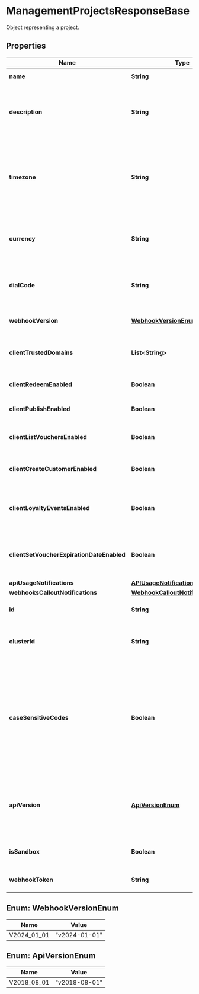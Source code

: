 

# ManagementProjectsResponseBase

Object representing a project.

## Properties

| Name | Type | Description | Notes |
|------------ | ------------- | ------------- | -------------|
|**name** | **String** | The name of the project. |  |
|**description** | **String** | A user-defined description of the project, e.g. its purpose, scope, region. |  |
|**timezone** | **String** | The time zone in which the project is established. It can be in the GMT format or in accordance with IANA time zone database. |  |
|**currency** | **String** | The currency used in the project. It is equal to a 3-letter ISO 4217 code. |  |
|**dialCode** | **String** | The country dial code for the project. It is equal to an ITU country code. |  [optional] |
|**webhookVersion** | [**WebhookVersionEnum**](#WebhookVersionEnum) | The webhook version used in the project. |  |
|**clientTrustedDomains** | **List&lt;String&gt;** | An array of URL addresses that allow client requests. |  |
|**clientRedeemEnabled** | **Boolean** | Enables client-side redemption. |  |
|**clientPublishEnabled** | **Boolean** | Enables client-side publication. |  |
|**clientListVouchersEnabled** | **Boolean** | Enables client-side listing of vouchers. |  |
|**clientCreateCustomerEnabled** | **Boolean** | Enables client-side creation of customers. |  |
|**clientLoyaltyEventsEnabled** | **Boolean** | Enables client-side events for loyalty and referral programs. |  |
|**clientSetVoucherExpirationDateEnabled** | **Boolean** | Enables client-side setting of voucher expiration date. |  |
|**apiUsageNotifications** | [**APIUsageNotifications**](APIUsageNotifications.md) |  |  |
|**webhooksCalloutNotifications** | [**WebhookCalloutNotificationDetails**](WebhookCalloutNotificationDetails.md) |  |  |
|**id** | **String** | Unique identifier of the project. |  |
|**clusterId** | **String** | The identifier of the cluster where the project will be created. |  |
|**caseSensitiveCodes** | **Boolean** | Determines if the vouchers in the project will be: - case sensitive - if &#x60;true&#x60;, &#x60;C0dE-cfV&#x60; is **not** equal to &#x60;c0de-cfv&#x60;), - case insensitive - if &#x60;false&#x60;, &#x60;C0dE-cfV&#x60; is equal to &#x60;c0de-cfv&#x60;. |  |
|**apiVersion** | [**ApiVersionEnum**](#ApiVersionEnum) | The API version used in the project. Currently, the default and only value is &#x60;v2018-08-01&#x60;. |  |
|**isSandbox** | **Boolean** | Determines if the project is a sandbox project. |  |
|**webhookToken** | **String** | Webhook token used for authentication. |  |



## Enum: WebhookVersionEnum

| Name | Value |
|---- | -----|
| V2024_01_01 | &quot;v2024-01-01&quot; |



## Enum: ApiVersionEnum

| Name | Value |
|---- | -----|
| V2018_08_01 | &quot;v2018-08-01&quot; |




